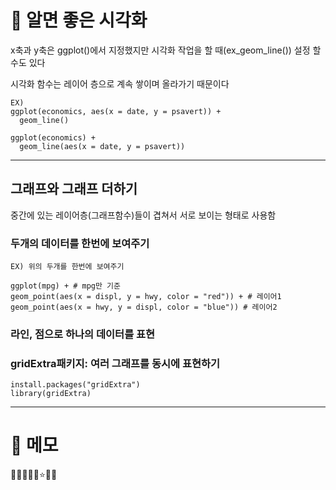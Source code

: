 # 🔎 알면 좋은 시각화

x축과 y축은 ggplot()에서 지정했지만 시각화 작업을 할 때(ex_geom_line()) 설정 할 수도 있다

시각화 함수는 레이어 층으로 계속 쌓이며 올라가기 때문이다

```
EX)
ggplot(economics, aes(x = date, y = psavert)) +
  geom_line()

ggplot(economics) +
  geom_line(aes(x = date, y = psavert))
```

---

## 그래프와 그래프 더하기

중간에 있는 레이어층(그래프함수)들이 겹쳐서 서로 보이는 형태로 사용함

### 두개의 데이터를 한번에 보여주기

```
EX) 위의 두개를 한번에 보여주기

ggplot(mpg) + # mpg만 기준
geom_point(aes(x = displ, y = hwy, color = "red")) + # 레이어1
geom_point(aes(x = hwy, y = displ, color = "blue")) # 레이어2
```

### 라인, 점으로 하나의 데이터를 표현

### gridExtra패키지: 여러 그래프를 동시에 표현하기

```
install.packages("gridExtra")
library(gridExtra)
```

---

# 🔎 메모

🔎✅🥕🍥💡⭐🌈🚀
